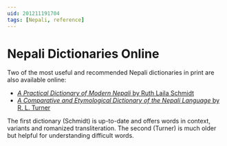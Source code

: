 ```yaml
---
uid: 201211191704
tags: [Nepali, reference]
---
```


# Nepali Dictionaries Online

Two of the most useful and recommended Nepali dictionaries in print are also available online:

- [*A Practical Dictionary of Modern Nepali* by Ruth Laila Schmidt](http://dsal.uchicago.edu/dictionaries/schmidt/)
- [*A Comparative and Etymological Dictionary of the Nepali Language* by R. L. Turner](http://dsal.uchicago.edu/dictionaries/turner/)

The first dictionary (Schmidt) is up-to-date and offers words in context, variants and romanized transliteration. The second (Turner) is much older but helpful for understanding difficult words.
